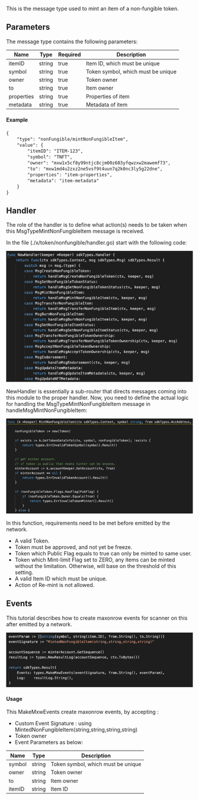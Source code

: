 This is the message type used to mint an item of a non-fungible token.

## Parameters

The message type contains the following parameters:

| Name | Type | Required | Description                 |
| ---- | ---- | -------- | --------------------------- |
| itemID | string | true   | Item ID, which must be unique| | 
| symbol | string | true   | Token symbol, which must be unique| | 
| owner | string | true   | Token owner| | 
| to | string | true   | Item owner| | 
| properties | string | true   | Properties of item| | 
| metadata | string | true   | Metadata of item| | 



#### Example
```
{
    "type": "nonFungible/mintNonFungibleItem",
    "value": {
        "itemID": "ITEM-123",
        "symbol": "TNFT",
        "owner": "mxw1x5cf8y99ntjc8cjm00z603yfqwzxw2mawemf73",
        "to": "mxw1md4u2zxz2ne5vsf9t4uun7q2k0nc3ly5g22dne",
        "properties": "item-properties",
        "metadata": "item-metadata"
    }
}

```

## Handler

The role of the handler is to define what action(s) needs to be taken when this MsgTypeMintNonFungibleItem message is received.

In the file (./x/token/nonfungible/handler.go) start with the following code:

![Image-1](../pic/MintNonFungibleItem_01.png)


NewHandler is essentially a sub-router that directs messages coming into this module to the proper handler.
Now, you need to define the actual logic for handling the MsgTypeMintNonFungibleItem message in handleMsgMintNonFungibleItem:

![Image-2](../pic/MintNonFungibleItem_02.png)


In this function, requirements need to be met before emitted by the network.  

* A valid Token.
* Token must be approved, and not yet be freeze.
* Token which Public Flag equals to true can only be minted to same user.
* Token which Mint-limit Flag set to ZERO, any items can be minted without the limitation. Otherwise, will base on the threshold of this setting.
* A valid Item ID which must be unique.
* Action of Re-mint is not allowed.


## Events
This tutorial describes how to create maxonrow events for scanner on this after emitted by a network.

![Image-3](../pic/MintNonFungibleItem_03.png)  


#### Usage
This MakeMxwEvents create maxonrow events, by accepting :

* Custom Event Signature : using MintedNonFungibleItem(string,string,string,string)
* Token owner
* Event Parameters as below: 

| Name | Type | Description                 |
| ---- | ---- | --------------------------- |
| symbol | string | Token symbol, which must be unique| | 
| owner | string | Token owner| | 
| to | string | Item owner| | 
| itemID | string | Item ID| | 

